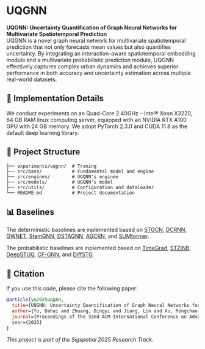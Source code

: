 # UQGNN

**UQGNN: Uncertainty Quantification of Graph Neural Networks for Multivariate Spatiotemporal Prediction**  
UQGNN is a novel graph neural network for multivariate spatiotemporal prediction that not only forecasts mean values but also quantifies uncertainty. By integrating an interaction-aware spatiotemporal embedding module and a multivariate probabilistic prediction module, UQGNN effectively captures complex urban dynamics and achieves superior performance in both accuracy and uncertainty estimation across multiple real-world datasets.

## 🔧 Implementation Details
We conduct experiments on an Quad-Core 2.40GHz – Intel® Xeon X3220, 64 GB RAM linux computing server, equipped with an NVIDIA RTX A100 GPU with 24 GB memory. We adopt PyTorch 2.3.0 and CUDA 11.8 as the default deep learning library.

## 📁 Project Structure

```
├── experiments/uqgnn/  # Traning
├── src/base/           # Fundamental model and engine
├── src/engines/        # UGQNN's enginee
├── src/models/         # UGQNN's model
├── src/utils/          # Configuration and dataloader
└── README.md           # Project documentation
```

## 📊 Baselines  

The deterministic baselines are inplemented based on [STGCN](https://github.com/hazdzz/STGCN),
[DCRNN](https://github.com/chnsh/DCRNN_PyTorch), 
[GWNET](https://github.com/nnzhan/Graph-WaveNet), 
[StemGNN](https://github.com/microsoft/StemGNN), 
[DSTAGNN](https://github.com/SYLan2019/DSTAGNN), 
[AGCRN](https://github.com/LeiBAI/AGCRN), and [SUMformer](https://github.com/Chengyui/SUMformer).

The probabilistic baselines are inplemented based on 
[TimeGrad](https://github.com/zalandoresearch/pytorch-ts),
[STZINB](https://github.com/ZhuangDingyi/STZINB), 
[DeepSTUQ](https://github.com/WeizhuQIAN/DeepSTUQ_Pytorch), 
[CF-GNN](https://github.com/snap-stanford/conformalized-gnn), and [DiffSTG](https://github.com/wenhaomin/DiffSTG).


## 📖 Citation

If you use this code, please cite the following paper:

```bibtex
@article{yu2025uqgnn,
  title={UQGNN: Uncertainty Quantification of Graph Neural Networks for Multivariate Spatiotemporal Prediction},
  author={Yu, Dahai and Zhuang, Dingyi and Jiang, Lin and Xu, Rongchao and Ye, Xinyue and Bu, Yuheng and Wang, Shenhao and Wang, Guang},
  journal={Proceedings of the 33nd ACM International Conference on Advances in Geographic Information Systems},
  year={2025}
}
```


*This project is part of the Sigspatial 2025 Research Track.*